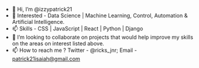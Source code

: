 - 👋 Hi, I’m @izzypatrick21
- 👀 Interested - Data Science | Machine Learning, Control, Automation & Artificial Intelligence.
- 📫 Skills -  CSS | JavaScript | React | Python | Django 
- 🌱 I’m looking to collaborate on projects that would help improve my skills on the areas on interest listed above.
- 📫 How to reach me ? Twitter - @ricks_jnr; Email - patrick21isaiah@gmail.com

<!---
izzypatrick21/izzypatrick21 is a ✨ special ✨ repository because its `README.md` (this file) appears on your GitHub profile.
You can click the Preview link to take a look at your changes.
--->
